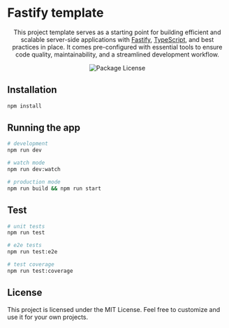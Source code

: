 # Fastify template

<p align="center">This project template serves as a starting point for building efficient and scalable server-side applications with <a href="https://fastify.dev/" target="_blank">Fastify</a>, <a href="https://www.typescriptlang.org/" target="_blank">TypeScript</a>, and best practices in place. It comes pre-configured with essential tools to ensure code quality, maintainability, and a streamlined development workflow.</p>
<p align="center">
<img src="https://img.shields.io/github/license/stijnklomp/fastify-template?style=flat" alt="Package License" />
</p>

## Installation

```sh
npm install
```

## Running the app

```sh
# development
npm run dev

# watch mode
npm run dev:watch

# production mode
npm run build && npm run start
```

## Test

```sh
# unit tests
npm run test

# e2e tests
npm run test:e2e

# test coverage
npm run test:coverage
```

## License

This project is licensed under the MIT License. Feel free to customize and use it for your own projects.